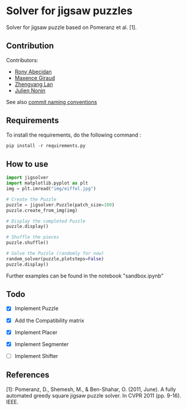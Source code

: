 # Solver for jigsaw puzzles

Solver for jigsaw puzzle based on Pomeranz et al. [1].

## Contribution
Contributors:
* [Rony Abecidan](https://github.com/RonyAbecidan/)
* [Maxence Giraud](https://github.com/MaxenceGiraud/)
* [Zhengyang Lan](https://github.com/LANZhengyang)
* [Julien Nonin](https://github.com/JulienNonin)

See also [commit naming conventions](docs/CONTRIBUTING.md)

## Requirements

To install the requirements, do the following command :

```python
pip install -r requirements.py
```

## How to use

```python
import jigsolver
import matplotlib.pyplot as plt
img = plt.imread("img/eiffel.jpg")

# Create the Puzzle
puzzle = jigsolver.Puzzle(patch_size=100) 
puzzle.create_from_img(img) 

# Display the completed Puzzle
puzzle.display() 

# Shuffle the pieces
puzzle.shuffle()

# Solve the Puzzle (randomly for now)
random_solver(puzzle,plotsteps=False)
puzzle.display()
```

Further examples can be found in the notebook "sandbox.ipynb"

## Todo 
- [x] Implement Puzzle
- [x] Add the Compatibility matrix
- [x] Implement Placer 
- [x] Implement Segmenter
- [ ] Implement Shifter


## References 

[1]: Pomeranz, D., Shemesh, M., & Ben-Shahar, O. (2011, June). A fully automated greedy square jigsaw puzzle solver. In CVPR 2011 (pp. 9-16). IEEE.